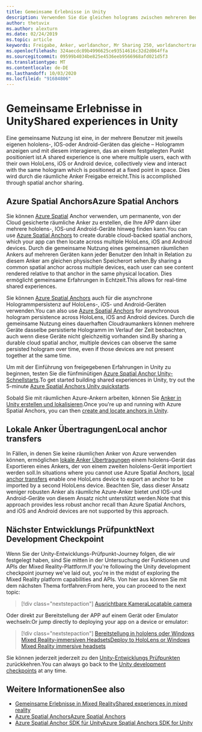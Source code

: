 ```yaml
---
title: Gemeinsame Erlebnisse in Unity
description: Verwenden Sie die gleichen holograms zwischen mehreren Benutzern in einer Unity-Anwendung.
author: thetuvix
ms.author: alexturn
ms.date: 02/24/2019
ms.topic: article
keywords: Freigabe, Anker, worldanchor, Mr Sharing 250, worldanchortransferbatch, spatialperception, Azure, räumliche Azure-Anker, ASA
ms.openlocfilehash: 324aecdc89b4996625ce93514616c32d2d064ffa
ms.sourcegitcommit: 09599b4034be825e4536eeb9566968afd021d5f3
ms.translationtype: MT
ms.contentlocale: de-DE
ms.lasthandoff: 10/03/2020
ms.locfileid: "91684806"
---
```

# <a name="shared-experiences-in-unity"></a><span data-ttu-id="dbf8c-104">Gemeinsame Erlebnisse in Unity</span><span class="sxs-lookup"><span data-stu-id="dbf8c-104">Shared experiences in Unity</span></span>

<span data-ttu-id="dbf8c-105">Eine gemeinsame Nutzung ist eine, in der mehrere Benutzer mit jeweils eigenen hololens-, IOS-oder Android-Geräten das gleiche – Hologramm anzeigen und mit diesem interagieren, das an einem festgelegten Punkt positioniert ist.</span><span class="sxs-lookup"><span data-stu-id="dbf8c-105">A shared experience is one where multiple users, each with their own HoloLens, iOS or Android device, collectively view and interact with the same hologram which is positioned at a fixed point in space.</span></span> <span data-ttu-id="dbf8c-106">Dies wird durch die räumliche Anker Freigabe erreicht.</span><span class="sxs-lookup"><span data-stu-id="dbf8c-106">This is accomplished through spatial anchor sharing.</span></span>

## <a name="azure-spatial-anchors"></a><span data-ttu-id="dbf8c-107">Azure Spatial Anchors</span><span class="sxs-lookup"><span data-stu-id="dbf8c-107">Azure Spatial Anchors</span></span>

<span data-ttu-id="dbf8c-108">Sie können <a href="https://docs.microsoft.com/azure/spatial-anchors/overview" target="_blank">Azure Spatial</a> Anchor verwenden, um permanente, von der Cloud gesicherte räumliche Anker zu erstellen, die Ihre APP dann über mehrere hololens-, IOS-und Android-Geräte hinweg finden kann.</span><span class="sxs-lookup"><span data-stu-id="dbf8c-108">You can use <a href="https://docs.microsoft.com/azure/spatial-anchors/overview" target="_blank">Azure Spatial Anchors</a> to create durable cloud-backed spatial anchors, which your app can then locate across multiple HoloLens, iOS and Android devices.</span></span>  <span data-ttu-id="dbf8c-109">Durch die gemeinsame Nutzung eines gemeinsamen räumlichen Ankers auf mehreren Geräten kann jeder Benutzer den Inhalt in Relation zu diesem Anker am gleichen physischen Speicherort sehen.</span><span class="sxs-lookup"><span data-stu-id="dbf8c-109">By sharing a common spatial anchor across multiple devices, each user can see content rendered relative to that anchor in the same physical location.</span></span>  <span data-ttu-id="dbf8c-110">Dies ermöglicht gemeinsame Erfahrungen in Echtzeit.</span><span class="sxs-lookup"><span data-stu-id="dbf8c-110">This allows for real-time shared experiences.</span></span>

<span data-ttu-id="dbf8c-111">Sie können <a href="https://docs.microsoft.com/azure/spatial-anchors/overview" target="_blank">Azure Spatial Anchors</a> auch für die asynchrone Hologrammpersistenz auf HoloLens-, iOS- und Android-Geräten verwenden.</span><span class="sxs-lookup"><span data-stu-id="dbf8c-111">You can also use <a href="https://docs.microsoft.com/azure/spatial-anchors/overview" target="_blank">Azure Spatial Anchors</a> for asynchronous hologram persistence across HoloLens, iOS and Android devices.</span></span>  <span data-ttu-id="dbf8c-112">Durch die gemeinsame Nutzung eines dauerhaften Cloudraumankers können mehrere Geräte dasselbe persistierte Hologramm im Verlauf der Zeit beobachten, auch wenn diese Geräte nicht gleichzeitig vorhanden sind.</span><span class="sxs-lookup"><span data-stu-id="dbf8c-112">By sharing a durable cloud spatial anchor, multiple devices can observe the same persisted hologram over time, even if those devices are not present together at the same time.</span></span>

<span data-ttu-id="dbf8c-113">Um mit der Einführung von freigegebenen Erfahrungen in Unity zu beginnen, testen Sie die fünfminütigen <a href="https://docs.microsoft.com/azure/spatial-anchors/unity-overview" target="_blank">Azure Spatial Anchor Unity-Schnellstarts</a>.</span><span class="sxs-lookup"><span data-stu-id="dbf8c-113">To get started building shared experiences in Unity, try out the 5-minute <a href="https://docs.microsoft.com/azure/spatial-anchors/unity-overview" target="_blank">Azure Spatial Anchors Unity quickstarts</a>.</span></span>

<span data-ttu-id="dbf8c-114">Sobald Sie mit räumlichen Azure-Ankern arbeiten, können Sie <a href="https://docs.microsoft.com/azure/spatial-anchors/concepts/create-locate-anchors-unity" target="_blank">Anker in Unity erstellen und lokalisieren</a>.</span><span class="sxs-lookup"><span data-stu-id="dbf8c-114">Once you're up and running with Azure Spatial Anchors, you can then <a href="https://docs.microsoft.com/azure/spatial-anchors/concepts/create-locate-anchors-unity" target="_blank">create and locate anchors in Unity</a>.</span></span>

## <a name="local-anchor-transfers"></a><span data-ttu-id="dbf8c-115">Lokale Anker Übertragungen</span><span class="sxs-lookup"><span data-stu-id="dbf8c-115">Local anchor transfers</span></span>

<span data-ttu-id="dbf8c-116">In Fällen, in denen Sie keine räumlichen Anker von Azure verwenden können, ermöglichen [lokale Anker Übertragungen](../../out-of-scope/local-anchor-transfers-in-unity.md) einem hololens-Gerät das Exportieren eines Ankers, der von einem zweiten hololens-Gerät importiert werden soll.</span><span class="sxs-lookup"><span data-stu-id="dbf8c-116">In situations where you cannot use Azure Spatial Anchors, [local anchor transfers](../../out-of-scope/local-anchor-transfers-in-unity.md) enable one HoloLens device to export an anchor to be imported by a second HoloLens device.</span></span>  <span data-ttu-id="dbf8c-117">Beachten Sie, dass dieser Ansatz weniger robusten Anker als räumliche Azure-Anker bietet und IOS-und Android-Geräte von diesem Ansatz nicht unterstützt werden.</span><span class="sxs-lookup"><span data-stu-id="dbf8c-117">Note that this approach provides less robust anchor recall than Azure Spatial Anchors, and iOS and Android devices are not supported by this approach.</span></span>

## <a name="next-development-checkpoint"></a><span data-ttu-id="dbf8c-118">Nächster Entwicklungs Prüfpunkt</span><span class="sxs-lookup"><span data-stu-id="dbf8c-118">Next Development Checkpoint</span></span>

<span data-ttu-id="dbf8c-119">Wenn Sie der Unity-Entwicklungs-Prüfpunkt-Journey folgen, die wir festgelegt haben, sind Sie mitten in der Untersuchung der Funktionen und APIs der Mixed Reality-Plattform.</span><span class="sxs-lookup"><span data-stu-id="dbf8c-119">If you're following the Unity development checkpoint journey we've laid out, you're in the midst of exploring the Mixed Reality platform capabilities and APIs.</span></span> <span data-ttu-id="dbf8c-120">Von hier aus können Sie mit dem nächsten Thema fortfahren:</span><span class="sxs-lookup"><span data-stu-id="dbf8c-120">From here, you can proceed to the next topic:</span></span>

> [!div class="nextstepaction"]
> [<span data-ttu-id="dbf8c-121">Ausrichtbare Kamera</span><span class="sxs-lookup"><span data-stu-id="dbf8c-121">Locatable camera</span></span>](locatable-camera-in-unity.md)

<span data-ttu-id="dbf8c-122">Oder direkt zur Bereitstellung der APP auf einem Gerät oder Emulator wechseln:</span><span class="sxs-lookup"><span data-stu-id="dbf8c-122">Or jump directly to deploying your app on a device or emulator:</span></span>

> [!div class="nextstepaction"]
> [<span data-ttu-id="dbf8c-123">Bereitstellung in hololens oder Windows Mixed Reality-immersiven Headsets</span><span class="sxs-lookup"><span data-stu-id="dbf8c-123">Deploy to HoloLens or Windows Mixed Reality immersive headsets</span></span>](../platform-capabilities-and-apis/using-visual-studio.md)

<span data-ttu-id="dbf8c-124">Sie können jederzeit jederzeit zu den [Unity-Entwicklungs Prüfpunkten](unity-development-overview.md#3-platform-capabilities-and-apis) zurückkehren.</span><span class="sxs-lookup"><span data-stu-id="dbf8c-124">You can always go back to the [Unity development checkpoints](unity-development-overview.md#3-platform-capabilities-and-apis) at any time.</span></span>

## <a name="see-also"></a><span data-ttu-id="dbf8c-125">Weitere Informationen</span><span class="sxs-lookup"><span data-stu-id="dbf8c-125">See also</span></span>
* [<span data-ttu-id="dbf8c-126">Gemeinsame Erlebnisse in Mixed Reality</span><span class="sxs-lookup"><span data-stu-id="dbf8c-126">Shared experiences in mixed reality</span></span>](../platform-capabilities-and-apis/shared-experiences-in-mixed-reality.md)
* <span data-ttu-id="dbf8c-127"><a href="https://docs.microsoft.com/azure/spatial-anchors" target="_blank">Azure Spatial Anchors</a></span><span class="sxs-lookup"><span data-stu-id="dbf8c-127"><a href="https://docs.microsoft.com/azure/spatial-anchors" target="_blank">Azure Spatial Anchors</a></span></span>
* <span data-ttu-id="dbf8c-128"><a href="https://docs.microsoft.com/dotnet/api/Microsoft.Azure.SpatialAnchors" target="_blank">Azure Spatial Anchor SDK für Unity</a></span><span class="sxs-lookup"><span data-stu-id="dbf8c-128"><a href="https://docs.microsoft.com/dotnet/api/Microsoft.Azure.SpatialAnchors" target="_blank">Azure Spatial Anchors SDK for Unity</a></span></span>
